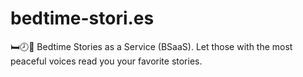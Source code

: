 # bedtime-stori.es
🛏🕗📖 Bedtime Stories as a Service (BSaaS). Let those with the most peaceful voices read you your favorite stories.
